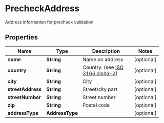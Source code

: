 

# PrecheckAddress

Address information for precheck validation

## Properties

| Name | Type | Description | Notes |
|------------ | ------------- | ------------- | -------------|
|**name** | **String** | Name on address |  [optional] |
|**country** | **String** | Country. (see [ISO 3166 alpha-2](https://en.wikipedia.org/wiki/ISO_3166-1_alpha-2)) |  [optional] |
|**city** | **String** | City |  [optional] |
|**streetAddress** | **String** | Street/city part |  [optional] |
|**streetNumber** | **String** | Street number |  [optional] |
|**zip** | **String** | Postal code |  [optional] |
|**addressType** | **AddressType** |  |  [optional] |



